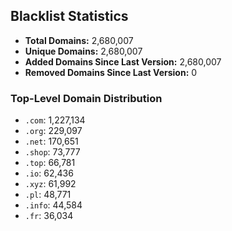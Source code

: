## Blacklist Statistics

- **Total Domains:** 2,680,007
- **Unique Domains:** 2,680,007
- **Added Domains Since Last Version:** 2,680,007
- **Removed Domains Since Last Version:** 0

### Top-Level Domain Distribution

-  `.com`: 1,227,134
-  `.org`: 229,097
-  `.net`: 170,651
-  `.shop`: 73,777
-  `.top`: 66,781
-  `.io`: 62,436
-  `.xyz`: 61,992
-  `.pl`: 48,771
-  `.info`: 44,584
-  `.fr`: 36,034
